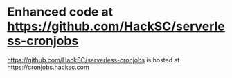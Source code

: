 # Enhanced code at https://github.com/HackSC/serverless-cronjobs

https://github.com/HackSC/serverless-cronjobs is hosted at https://cronjobs.hacksc.com
